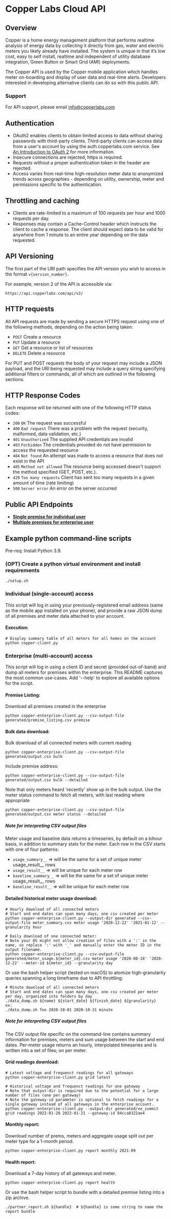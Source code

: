 # Copper Labs Cloud API

## Overview

Copper is a home energy management platform that performs realtime analysis of energy data by collecting it directly from gas, water and electric meters you likely already have installed. The system is unique in that it’s low cost, easy to self install, realtime and independent of utility database integration, Green Button or Smart Grid (AMI) deployments.

The Copper API is used by the Copper mobile application which handles meter on-boarding and display of user data and real-time alerts. Developers interested in developing alternative clients can do so with this public API.

### Support
For API support, please email info@copperlabs.com

## Authentication
* OAuth2 enables clients to obtain limited access to data without sharing passwords with third-party clients. Third-party clients can access data from a user's account by using the auth.copperlabs.com service. See [An Introduction to OAuth 2](https://www.digitalocean.com/community/tutorials/an-introduction-to-oauth-2) for more information.
* Insecure connections are rejected, https is required.
* Requests without a proper authentication token in the header are rejected.
* Access varies from real-time high-resolution meter data to anonymized trends across geographies - depending on utility, ownership, meter and permissions specific to the authentication.

## Throttling and caching
* Clients are rate-limited to a maximum of 100 requests per hour and 1000 requests per day.
* Responses may contain a Cache-Control header which instructs the client to cache a response. The client should expect data to be valid for anywhere from 1 minute to an entire year depending on the data requested.

## API Versioning
The first part of the URI path specifies the API version you wish to access in the format `v{version_number}`.

For example, version 2 of the API is accessible via:

```no-highlight
https://api.copperlabs.com/api/v2/
```

## HTTP requests
All API requests are made by sending a secure HTTPS request using one of the following methods, depending on the action being taken:

* `POST` Create a resource
* `PUT` Update a resource
* `GET` Get a resource or list of resources
* `DELETE` Delete a resource

For PUT and POST requests the body of your request may include a JSON payload, and the URI being requested may include a query string specifying additional filters or commands, all of which are outlined in the following sections.

## HTTP Response Codes
Each response will be returned with one of the following HTTP status codes:

* `200` `OK` The request was successful
* `400` `Bad request` There was a problem with the request (security, malformed, data validation, etc.)
* `401` `Unauthorized` The supplied API credentials are invalid
* `403` `Forbidden` The credentials provided do not have permission to access the requested resource
* `404` `Not found` An attempt was made to access a resource that does not exist in the API
* `405` `Method not allowed` The resource being accessed doesn't support the method specified (GET, POST, etc.).
* `429` `Too many requests` Client has sent too many requests in a given amount of time (rate limiting)
* `500` `Server error` An error on the server occurred

## Public API Endpoints
- **[Single premise for individual user](https://copperlabs.github.io/copper-types/app-docs.html)**
- **[Multiple premises for enterprise user](https://copperlabs.github.io/copper-types/partner-docs.html)**

## Example python command-line scripts
Pre-req: Install Python 3.9.

### (OPT) Create a python virtual environment and install requirements
```
./setup.sh
```

### Individual (single-account) access
This script will log in using your previously-registered email address (same as the mobile app installed on your phone), and provide a raw JSON dump of all premises and meter data attached to your account.

#### Execution:
```
# Display summary table of all meters for all homes on the account
python copper-client.py
```

### Enterprise (multi-account) access
This script will log in using a client ID and secret (provided out-of-band) and dump all meters for premises within the enterprise. This README captures the most common use-cases. Add '--help' to explore all available options for the script.

#### Premise Listing:
Download all premises created in the enterprise
```
python copper-enterprise-client.py --csv-output-file generated/premise_listing.csv premise
```

#### Bulk data download:
Bulk download of all connected meters with current reading
```
python copper-enterprise-client.py --csv-output-file generated/output.csv bulk
```
Include premise address:
```
python copper-enterprise-client.py --csv-output-file generated/output.csv bulk --detailed
```
Note that only meters heard 'recently' show up in the bulk output. Use the meter status command to fetch all meters, with last reading where appropriate
```
python copper-enterprise-client.py --csv-output-file generated/output.csv meter status --detailed
```

##### Note for interpreting CSV output files
Meter usage and baseline data returns a timeseries, by default on a bihour basis, in addition to summary stats for the meter. Each row in the CSV starts with one of four patterns:
- `usage_summary__` => will be the same for a set of unique meter usage_result__ rows
- `usage_result__` => will be unique for each meter row
- `baseline_summary__` => will be the same for a set of unique meter usage_result__ rows
- `baseline_result__` => will be unique for each meter row

#### Detailed historical meter usage download:
```
# Hourly download of all connected meters
# Start and end dates can span many days, one csv created per meter
python copper-enterprise-client.py --output-dir generated --csv-output-file meter_summary.csv meter usage '2020-12-22' '2021-01-12' --granularity hour
```
```
# Daily download of one connected meter:
# Note your OS might not allow creation of files with a ':' in the name, so replace ':' with '_' and manually enter the meter ID in the output filename.
python copper-enterprise-client.py --csv-output-file generated/meter_usage.${meter_id}.csv meter usage '2020-08-18' '2020-12-22' --meter-id ${meter_id} --granularity day
```
Or use the bash helper script (tested on macOS) to atomize high-granularity queries spanning a long timeframe due to API throttling:
```
# Minute download of all connected meters
# Start and end dates can span many days, one csv created per meter per day, organized into folders by day
./data_dump.sh ${name} ${start_date} ${finish_date} ${granularity}
ex:
./data_dump.sh foo 2020-10-01 2020-10-31 minute
```

##### Note for interpreting CSV output files
The CSV output file specific on the command-line contains summary information for premises, meters and sum usage between the start and end dates. Per-meter usage returns an hourly, interpolated timeseries and is written into a set of files; on per meter.

#### Grid readings download:
```
# Latest voltage and frequenct readings for all gateways
python copper-enterprise-client.py grid latest
```
```
# Historical voltage and frequenct readings for one gateway
# Note that output-dir is required due to the potential for a large number of files (one per gateway)
# Note the gateway-id parameter is optional to fetch readings for a single gateway instead of all gateways in the enterprise account.
python copper-enterprise-client.py --output-dir generated/xe_summit grid readings 2022-01-20 2022-01-21 --gateway-id 84cca8322ae4
```

#### Monthly report:
Download number of prems, meters and aggregate usage split out per meter type for a 1-month period.
```
python copper-enterprise-client.py report monthly 2021-09
```

#### Health report:
Download a 7-day history of all gateways and meter.
```
python copper-enterprise-client.py report health
```
Or use the bash helper script to bundle with a detailed premise listing into a zip archive.
```
./partner_report.sh ${handle}  # ${handle} is some string to name the report bundle
```
